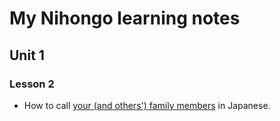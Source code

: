 My Nihongo learning notes
=========================

Unit 1
----------

### Lesson 2
* How to call [your (and others') family members](20131127-family-members.md) in Japanese. 
